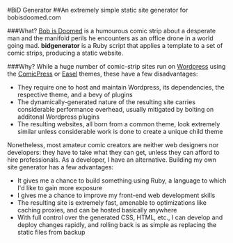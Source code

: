 #BiD Generator
##An extremely simple static site generator for bobisdoomed.com

###What?
[Bob is Doomed](http://bobisdoomed.com) is a humourous comic strip about a desperate man and the manifold perils he encounters as an office drone in a world going mad. **bidgenerator** is a Ruby script that applies a template to a set of comic strips, producing a static website.

###Why?
While a huge number of comic-strip sites run on [Wordpress](http://wordpress.org) using the [ComicPress](http://comicpress.org) or [Easel](http://frumph.net/easel/) themes, these have a few disadvantages:

  - They require one to host and maintain Wordpress, its dependencies, the respective theme, and a bevy of plugins
  - The dynamically-generated nature of the resulting site carries considerable performance overhead, usually mitigated by bolting on additonal Wordpress plugins
  - The resulting websites, all born from a common theme, look extremely similar unless considerable work is done to create a unique child theme

Nonetheless, most amateur comic creators are neither web designers nor developers: they have to take what they can get, unless they can afford to hire professionals. As a developer, I have an alternative. Building my own site generator has a few advantages:

  - It gives me a chance to build something using Ruby, a language to which I'd like to gain more exposure
  - I gives me a chance to improve my front-end web development skills
  - The resulting site is extremely fast, amenable to optimizations like caching proxies, and can be hosted basically anywhere
  - With full control over the generated CSS, HTML, etc., I can develop and deploy changes rapidly, and rolling back is as simple as replacing the static files from backup